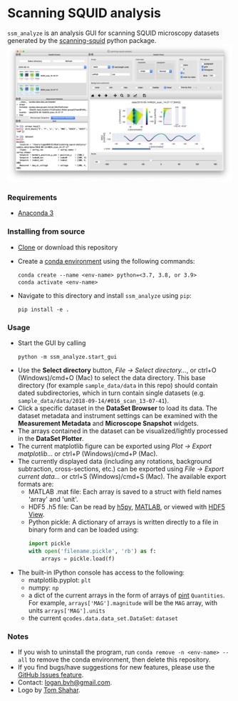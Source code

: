 # Scanning SQUID analysis
`ssm_analyze` is an analysis GUI for scanning SQUID microscopy datasets generated by the [scanning-squid](https://scanning-squid.readthedocs.io/en/latest/) python package.
![scanning-squid-analysis GUI](gui/img/screengrab.png)

### Requirements
- [Anaconda 3](https://www.anaconda.com/distribution/#download-section)

### Installing from source
- [Clone](https://help.github.com/en/articles/cloning-a-repository) or download this repository
- Create a [conda environment](https://conda.io/projects/conda/en/latest/user-guide/tasks/manage-environments.html#creating-an-environment-with-commands) using the following commands:

  ```
  conda create --name <env-name> python=<3.7, 3.8, or 3.9>
  conda activate <env-name>
  ```

- Navigate to this directory and install `ssm_analyze` using `pip`:
  ```
  pip install -e .
  ```

<!-- ### Installing via `pip`
Coming soon...
  -->

### Usage
- Start the GUI by calling
  ```
  python -m ssm_analyze.start_gui
  ```
- Use the **Select directory** button, *File -> Select directory...*, or ctrl+O (Windows)/cmd+O (Mac) to select the data directory. This base directory (for example `sample_data/data` in this repo) should contain dated subdirectories, which in turn contain single datasets (e.g. `sample_data/data/2018-09-14/#016_scan_13-07-41`).
- Click a specific dataset in the **DataSet Browser** to load its data. The dataset metadata and instrument settings can be examined with the **Measurement Metadata** and **Microscope Snapshot** widgets.
- The arrays contained in the dataset can be visualized/lightly processed in the **DataSet Plotter**.
- The current matplotlib figure can be exported using *Plot -> Export matplotlib...* or ctrl+P (Windows)/cmd+P (Mac).
- The currently displayed data (including any rotations, background subtraction, cross-sections, etc.) can be exported using *File -> Export current data...* or ctrl+S (Windows)/cmd+S (Mac). The available export formats are:
  - MATLAB .mat file: Each array is saved to a struct with field names 'array' and 'unit'.
  - HDF5 .h5 file: Can be read by [h5py](https://www.h5py.org/), [MATLAB](https://www.mathworks.com/help/matlab/ref/hdf5read.html), or viewed with [HDF5 View](https://www.hdfgroup.org/downloads/hdfview/).
  - Python pickle: A dictionary of arrays is written directly to a file in binary form and can be loaded using:
    ```python
    import pickle
    with open('filename.pickle', 'rb') as f:
        arrays = pickle.load(f)
    ```
- The built-in IPython console has access to the following:
  - matplotlib.pyplot: `plt`
  - numpy: `np`
  - a dict of the current arrays in the form of arrays of [pint](https://pint.readthedocs.io/en/latest/) `Quantities`. For example, `arrays['MAG'].magnitude` will be the `MAG` array, with units `arrays['MAG'].units`
  - the current `qcodes.data.data_set.DataSet`: `dataset`

### Notes
- If you wish to uninstall the program, run `conda remove -n <env-name> --all` to remove the conda environment, then delete this repository.
- If you find bugs/have suggestions for new features, please use the [GitHub Issues feature](https://github.com/loganbvh/scanning-squid-analysis/issues).
- Contact: logan.bvh@gmail.com.
- Logo by [Tom Shahar](http://www.tomshahar.io/).

